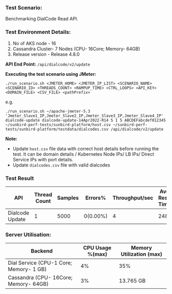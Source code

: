 ### Test Scenario:

Benchmarking DialCode Read API.

### Test Environment Details:
1. No of AKS node - 16
2. Cassandra Cluster- 7 Nodes (CPU- 16Core; Memory- 64GB)
3. Release version - Release 4.8.0


**API End Point:** `/api/dialcode/v2/update`


**Executing the test scenario using JMeter:**

```./run_scenario.sh <JMETER_HOME> <JMETER_IP_LIST> <SCENARIO_NAME> <SCENARIO_ID> <THREADS_COUNT> <RAMPUP_TIME> <CTRL_LOOPS> <API_KEY> <DOMAIN_FILE> <CSV_FILE> <pathPrefix>```

e.g.

```./run_scenario.sh ~/apache-jmeter-5.3 'Jmeter_Slave1_IP,Jmeter_Slave2_IP,Jmeter_Slave3_IP,Jmeter_Slave4_IP' dialcode-update dialcode-update-14Apr2022-R14 5 1 5 ABCDEFabcdef012345 ~/sunbird-perf-tests/sunbird-platform/host.csv ~/sunbird-perf-tests/sunbird-platform/testdata/dialcodes.csv /api/dialcode/v2/update```

**Note:**

- Update `host.csv` file data with correct host details before running the test. It can be domain details / Kubernetes Node IPs/ LB IPs/ Direct Service IPs with port details.
- Update `dialcodes.csv` file with valid dialcodes


### Test Result 

| API           | Thread Count  | Samples  | Errors% | Throughput/sec|Avg Resp Time|   95th pct  |  99th pct   |
| ------------- | ------------- | -------- | --------| ---------------|------------|-------------|-------------|
|Dialcode Update   | 1           | 5000   | 0(0.00%)| 4          |    248   | 314      |  392.99   |


### Server Utilisation:
| Backend          | CPU Usage %(max) | Memory Utilization (max)|
| ------------- | ------------- |------------- |
|Dial Service (CPU-1 Core; Memory- 1 GB)  |4% | 35%   |
|Cassandra (CPU- 16Core; Memory- 64GB)|   3%   |   13.765 GB     |
